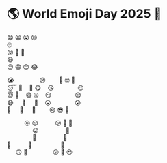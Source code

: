 # :earth_americas: World Emoji Day 2025 :partying_face:

:grin: :grinning: :dizzy_face: :relieved:  
:roll_eyes:  
:stuck_out_tongue_closed_eyes: :zany_face: :exploding_head:  
:satisfied:  
:wink: :smile: :blush: :joy:  

:sob:&nbsp;&nbsp;&nbsp;&nbsp;&nbsp;&nbsp;&nbsp;&nbsp;&nbsp;&nbsp;&nbsp;&nbsp;&nbsp;&nbsp;&nbsp;:angry:&nbsp;&nbsp;&nbsp;&nbsp;&nbsp;&nbsp;&nbsp;&nbsp;:yawning_face: :nerd_face: :vomiting_face:  
:sleeping: :grimacing:&nbsp;&nbsp;&nbsp;&nbsp;:thinking: :yum:&nbsp;&nbsp;&nbsp;&nbsp;:kissing_heart:&nbsp;&nbsp;&nbsp;&nbsp;&nbsp;&nbsp;&nbsp;&nbsp;&nbsp;&nbsp;&nbsp;&nbsp;&nbsp;&nbsp;:heart_eyes:  
:innocent: :rofl:&nbsp;&nbsp;&nbsp;&nbsp;:sweat_smile: :zipper_mouth_face:&nbsp;&nbsp;&nbsp;&nbsp;:smirk:&nbsp;&nbsp;&nbsp;&nbsp;&nbsp;&nbsp;&nbsp;&nbsp;&nbsp;&nbsp;&nbsp;&nbsp;&nbsp;&nbsp;:sleepy:  
:mask:&nbsp;&nbsp;&nbsp;&nbsp;&nbsp;:hot_face:&nbsp;&nbsp;&nbsp;&nbsp;&nbsp;:disguised_face:&nbsp;&nbsp;&nbsp;&nbsp;:open_mouth:&nbsp;&nbsp;&nbsp;&nbsp;&nbsp;&nbsp;&nbsp;&nbsp;&nbsp;&nbsp;&nbsp;&nbsp;&nbsp;&nbsp;:cold_sweat:  
:slightly_frowning_face:&nbsp;&nbsp;&nbsp;&nbsp;&nbsp;:cold_face:&nbsp;&nbsp;&nbsp;&nbsp;&nbsp;:triumph:&nbsp;&nbsp;&nbsp;&nbsp;&nbsp;&nbsp;&nbsp;&nbsp;:cry: :sunglasses: :monocle_face:

&nbsp;&nbsp;&nbsp;&nbsp;&nbsp;&nbsp;&nbsp;&nbsp;&nbsp;&nbsp;:confounded: :expressionless:&nbsp;&nbsp;&nbsp;&nbsp;&nbsp;&nbsp;&nbsp;&nbsp;&nbsp;&nbsp;:confused: :nauseated_face: :drooling_face:  
&nbsp;&nbsp;&nbsp;&nbsp;&nbsp;&nbsp;&nbsp;&nbsp;&nbsp;&nbsp;&nbsp;&nbsp;&nbsp;&nbsp;&nbsp;:stuck_out_tongue_winking_eye:&nbsp;&nbsp;&nbsp;&nbsp;&nbsp;&nbsp;&nbsp;&nbsp;&nbsp;&nbsp;&nbsp;&nbsp;&nbsp;&nbsp;&nbsp;&nbsp;:hugs:  
&nbsp;&nbsp;&nbsp;&nbsp;&nbsp;&nbsp;&nbsp;&nbsp;&nbsp;&nbsp;&nbsp;&nbsp;&nbsp;&nbsp;&nbsp;:money_mouth_face:&nbsp;&nbsp;&nbsp;&nbsp;&nbsp;&nbsp;&nbsp;&nbsp;&nbsp;&nbsp;&nbsp;&nbsp;&nbsp;&nbsp;&nbsp;&nbsp;:shushing_face:  
:hand_over_mouth:&nbsp;&nbsp;&nbsp;&nbsp;&nbsp;&nbsp;&nbsp;&nbsp;&nbsp;&nbsp;:smiling_face_with_tear:&nbsp;&nbsp;&nbsp;&nbsp;&nbsp;&nbsp;&nbsp;&nbsp;&nbsp;&nbsp;&nbsp;&nbsp;&nbsp;&nbsp;&nbsp;&nbsp;&nbsp;:smiling_face_with_three_hearts:  
&nbsp;&nbsp;&nbsp;&nbsp;&nbsp;:upside_down_face: :cursing_face:&nbsp;&nbsp;&nbsp;&nbsp;&nbsp;&nbsp;&nbsp;&nbsp;&nbsp;&nbsp;&nbsp;&nbsp;&nbsp;&nbsp;&nbsp;:astonished: :raised_eyebrow: :unamused:  
